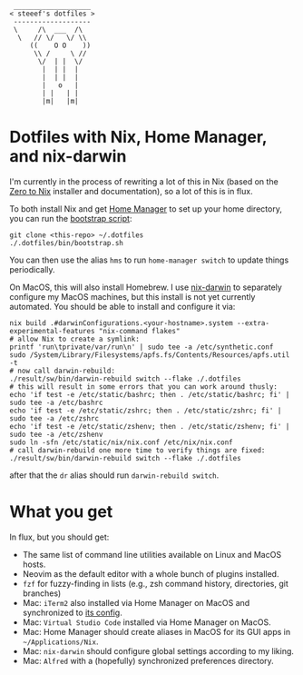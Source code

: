 ```
 ___________________
< steeef's dotfiles >
 -------------------
 \     /\  ___  /\
  \   // \/   \/ \\
     ((    O O    ))
      \\ /     \ //
       \/  | |  \/
        |  | |  |
        |  | |  |
        |   o   |
        | |   | |
        |m|   |m|
```

# Dotfiles with Nix, Home Manager, and nix-darwin

I'm currently in the process of rewriting a lot of this in Nix (based on the [Zero to Nix](https://zero-to-nix.com/)
installer and documentation), so a lot of this is in flux.

To both install Nix and get [Home Manager](https://github.com/nix-community/home-manager) to set up your home
directory, you can run the [bootstrap script](/bin/bootstrap.sh):

```
git clone <this-repo> ~/.dotfiles
./.dotfiles/bin/bootstrap.sh
```

You can then use the alias `hms` to run `home-manager switch` to update things periodically.

On MacOS, this will also install Homebrew. I use [nix-darwin](https://github.com/LnL7/nix-darwin) to separately
configure my MacOS machines, but this install is not yet currently automated. You should be able to install and
configure it via:

```
nix build .#darwinConfigurations.<your-hostname>.system --extra-experimental-features "nix-command flakes"
# allow Nix to create a symlink:
printf 'run\tprivate/var/run\n' | sudo tee -a /etc/synthetic.conf
sudo /System/Library/Filesystems/apfs.fs/Contents/Resources/apfs.util -t
# now call darwin-rebuild:
./result/sw/bin/darwin-rebuild switch --flake ./.dotfiles
# this will result in some errors that you can work around thusly:
echo 'if test -e /etc/static/bashrc; then . /etc/static/bashrc; fi' | sudo tee -a /etc/bashrc
echo 'if test -e /etc/static/zshrc; then . /etc/static/zshrc; fi' | sudo tee -a /etc/zshrc
echo 'if test -e /etc/static/zshenv; then . /etc/static/zshenv; fi' | sudo tee -a /etc/zshenv
sudo ln -sfn /etc/static/nix/nix.conf /etc/nix/nix.conf
# call darwin-rebuild one more time to verify things are fixed:
./result/sw/bin/darwin-rebuild switch --flake ./.dotfiles
```

after that the `dr` alias should run `darwin-rebuild switch`.

# What you get

In flux, but you should get:

* The same list of command line utilities available on Linux and MacOS hosts.
* Neovim as the default editor with a whole bunch of plugins installed.
* `fzf` for fuzzy-finding in lists (e.g., zsh command history, directories, git branches)
* Mac: `iTerm2` also installed via Home Manager on MacOS and synchronized to
[its config](/nix/home/darwin/iterm2/com.googlecode.iterm2.plist).
* Mac: `Virtual Studio Code` installed via Home Manager on MacOS.
* Mac: Home Manager should create aliases in MacOS for its GUI apps in `~/Applications/Nix`.
* Mac: `nix-darwin` should configure global settings according to my liking.
* Mac: `Alfred` with a (hopefully) synchronized preferences directory.
